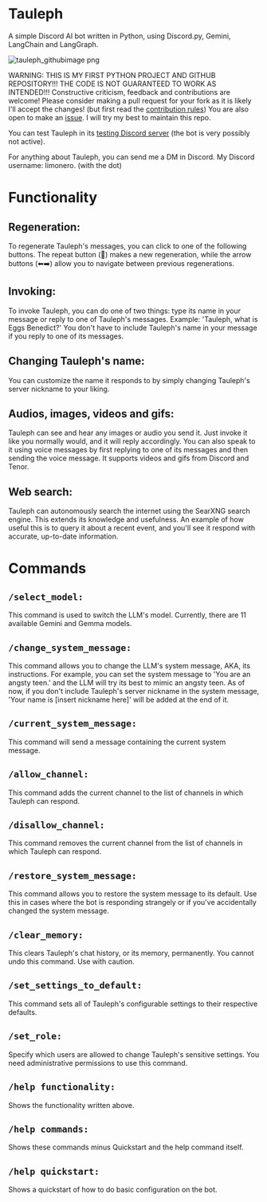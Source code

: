 # Tauleph
A simple Discord AI bot written in Python, using Discord.py, Gemini, LangChain and LangGraph.

![tauleph_githubimage png](https://github.com/user-attachments/assets/75bd1f24-d125-430d-a587-0983a91394cc)


WARNING: THIS IS MY FIRST PYTHON PROJECT AND GITHUB REPOSITORY!!! THE CODE IS NOT GUARANTEED TO WORK AS INTENDED!!!
Constructive criticism, feedback and contributions are welcome! Please consider making a pull request for your fork as it is likely I'll accept the changes! (but first read the [contribution rules](https://github.com/leapacho/Tauleph/blob/main/CONTRIBUTING.md))
You are also open to make an [issue](https://github.com/leapacho/Tauleph/issues/new). I will try my best to maintain this repo.

You can test Tauleph in its [testing Discord server](https://discord.gg/CrXuXNfvHV) (the bot is very possibly not active).

For anything about Tauleph, you can send me a DM in Discord. My Discord username: limonero. (with the dot)

#  Functionality
##  Regeneration:
To regenerate Tauleph's messages, you can click to one of the following buttons. The repeat button (🔁) makes a new regeneration, while the arrow buttons (⬅➡️) allow you to navigate between previous regenerations.
##  Invoking:
To invoke Tauleph, you can do one of two things: type its name in your message or reply to one of Tauleph's messages. Example: 'Tauleph, what is Eggs Benedict?' You don't have to include Tauleph's name in your message if you reply to one of its messages.
##  Changing Tauleph's name:
You can customize the name it responds to by simply changing Tauleph's server nickname to your liking.
##  Audios, images, videos and gifs:
Tauleph can see and hear any images or audio you send it. Just invoke it like you normally would, and it will reply accordingly. You can also speak to it using voice messages by first replying to one of its messages and then sending the voice message. It supports videos and gifs from Discord and Tenor.
##  Web search:
Tauleph can autonomously search the internet using the SearXNG search engine. This extends its knowledge and usefulness. An example of how useful this is to query it about a recent event, and you'll see it respond with accurate, up-to-date information.

#  Commands
##  `/select_model:`
This command is used to switch the LLM's model. Currently, there are 11 available Gemini and Gemma models.
##  `/change_system_message:`
This command allows you to change the LLM's system message, AKA, its instructions. For example, you can set the system message to 'You are an angsty teen.' and the LLM will try its best to mimic an angsty teen. As of now, if you don't include Tauleph's server nickname in the system message, 'Your name is [insert nickname here]' will be added at the end of it.
##  `/current_system_message:`
This command will send a message containing the current system message.
##  `/allow_channel:`
This command adds the current channel to the list of channels in which Tauleph can respond.  
## `/disallow_channel:`
This command removes the current channel from the list of channels in which Tauleph can respond.
## `/restore_system_message:`
This command allows you to restore the system message to its default. Use this in cases where the bot is responding strangely or if you've accidentally changed the system message.
## `/clear_memory:`
This clears Tauleph's chat history, or its memory, permanently. You cannot undo this command. Use with caution.
## `/set_settings_to_default:`
This command sets all of Tauleph's configurable settings to their respective defaults.  
## `/set_role:`
Specify which users are allowed to change Tauleph's sensitive settings. You need administrative permissions to use this command.
## `/help functionality:`
Shows the functionality written above.
## `/help commands:`
Shows these commands minus Quickstart and the help command itself.
## `/help quickstart:`
Shows a quickstart of how to do basic configuration on the bot.

